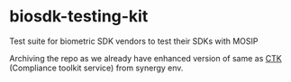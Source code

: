 # biosdk-testing-kit
Test suite for biometric SDK vendors to test their SDKs with MOSIP

Archiving the repo as we already have enhanced version of same as [CTK](http://compliance.synergy.mosip.net/) (Compliance toolkit service) from  synergy env. 
